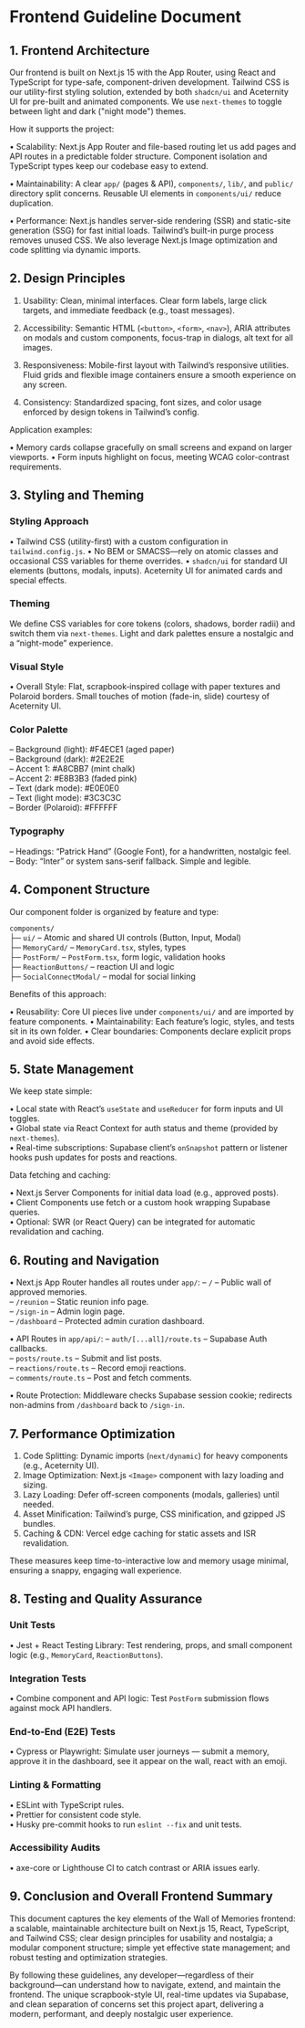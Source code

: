 # Frontend Guideline Document

## 1. Frontend Architecture

Our frontend is built on Next.js 15 with the App Router, using React and TypeScript for type-safe, component-driven development. Tailwind CSS is our utility-first styling solution, extended by both `shadcn/ui` and Aceternity UI for pre-built and animated components. We use `next-themes` to toggle between light and dark ("night mode") themes.

How it supports the project:

• Scalability: Next.js App Router and file-based routing let us add pages and API routes in a predictable folder structure. Component isolation and TypeScript types keep our codebase easy to extend.

• Maintainability: A clear `app/` (pages & API), `components/`, `lib/`, and `public/` directory split concerns. Reusable UI elements in `components/ui/` reduce duplication.

• Performance: Next.js handles server-side rendering (SSR) and static-site generation (SSG) for fast initial loads. Tailwind’s built-in purge process removes unused CSS. We also leverage Next.js Image optimization and code splitting via dynamic imports.

## 2. Design Principles

1. Usability: Clean, minimal interfaces. Clear form labels, large click targets, and immediate feedback (e.g., toast messages).

2. Accessibility: Semantic HTML (`<button>`, `<form>`, `<nav>`), ARIA attributes on modals and custom components, focus-trap in dialogs, alt text for all images.

3. Responsiveness: Mobile-first layout with Tailwind’s responsive utilities. Fluid grids and flexible image containers ensure a smooth experience on any screen.

4. Consistency: Standardized spacing, font sizes, and color usage enforced by design tokens in Tailwind’s config.

Application examples:

• Memory cards collapse gracefully on small screens and expand on larger viewports.
• Form inputs highlight on focus, meeting WCAG color-contrast requirements.

## 3. Styling and Theming

### Styling Approach

• Tailwind CSS (utility-first) with a custom configuration in `tailwind.config.js`.
• No BEM or SMACSS—rely on atomic classes and occasional CSS variables for theme overrides.
• `shadcn/ui` for standard UI elements (buttons, modals, inputs). Aceternity UI for animated cards and special effects.

### Theming

We define CSS variables for core tokens (colors, shadows, border radii) and switch them via `next-themes`. Light and dark palettes ensure a nostalgic and a “night-mode” experience.

### Visual Style

• Overall Style: Flat, scrapbook‐inspired collage with paper textures and Polaroid borders. Small touches of motion (fade-in, slide) courtesy of Aceternity UI.

### Color Palette

– Background (light): #F4ECE1 (aged paper)  
– Background (dark): #2E2E2E  
– Accent 1: #A8CBB7 (mint chalk)  
– Accent 2: #E8B3B3 (faded pink)  
– Text (dark mode): #E0E0E0  
– Text (light mode): #3C3C3C  
– Border (Polaroid): #FFFFFF  

### Typography

– Headings: “Patrick Hand” (Google Font), for a handwritten, nostalgic feel.  
– Body: “Inter” or system sans-serif fallback. Simple and legible.

## 4. Component Structure

Our component folder is organized by feature and type:

`components/`  
├─ `ui/` – Atomic and shared UI controls (Button, Input, Modal)  
├─ `MemoryCard/` – `MemoryCard.tsx`, styles, types  
├─ `PostForm/` – `PostForm.tsx`, form logic, validation hooks  
├─ `ReactionButtons/` – reaction UI and logic  
├─ `SocialConnectModal/` – modal for social linking  

Benefits of this approach:

• Reusability: Core UI pieces live under `components/ui/` and are imported by feature components.
• Maintainability: Each feature’s logic, styles, and tests sit in its own folder.
• Clear boundaries: Components declare explicit props and avoid side effects.

## 5. State Management

We keep state simple:

• Local state with React’s `useState` and `useReducer` for form inputs and UI toggles.  
• Global state via React Context for auth status and theme (provided by `next-themes`).  
• Real-time subscriptions: Supabase client’s `onSnapshot` pattern or listener hooks push updates for posts and reactions.

Data fetching and caching:

• Next.js Server Components for initial data load (e.g., approved posts).  
• Client Components use fetch or a custom hook wrapping Supabase queries.  
• Optional: SWR (or React Query) can be integrated for automatic revalidation and caching.

## 6. Routing and Navigation

• Next.js App Router handles all routes under `app/`:
  – `/` – Public wall of approved memories.  
  – `/reunion` – Static reunion info page.  
  – `/sign-in` – Admin login page.  
  – `/dashboard` – Protected admin curation dashboard.  

• API Routes in `app/api/`:
  – `auth/[...all]/route.ts` – Supabase Auth callbacks.  
  – `posts/route.ts` – Submit and list posts.  
  – `reactions/route.ts` – Record emoji reactions.  
  – `comments/route.ts` – Post and fetch comments.

• Route Protection: Middleware checks Supabase session cookie; redirects non-admins from `/dashboard` back to `/sign-in`.

## 7. Performance Optimization

1. Code Splitting: Dynamic imports (`next/dynamic`) for heavy components (e.g., Aceternity UI).  
2. Image Optimization: Next.js `<Image>` component with lazy loading and sizing.  
3. Lazy Loading: Defer off-screen components (modals, galleries) until needed.  
4. Asset Minification: Tailwind’s purge, CSS minification, and gzipped JS bundles.  
5. Caching & CDN: Vercel edge caching for static assets and ISR revalidation.

These measures keep time-to-interactive low and memory usage minimal, ensuring a snappy, engaging wall experience.

## 8. Testing and Quality Assurance

### Unit Tests

• Jest + React Testing Library: Test rendering, props, and small component logic (e.g., `MemoryCard`, `ReactionButtons`).

### Integration Tests

• Combine component and API logic: Test `PostForm` submission flows against mock API handlers.

### End-to-End (E2E) Tests

• Cypress or Playwright: Simulate user journeys — submit a memory, approve it in the dashboard, see it appear on the wall, react with an emoji.

### Linting & Formatting

• ESLint with TypeScript rules.  
• Prettier for consistent code style.  
• Husky pre-commit hooks to run `eslint --fix` and unit tests.

### Accessibility Audits

• axe-core or Lighthouse CI to catch contrast or ARIA issues early.

## 9. Conclusion and Overall Frontend Summary

This document captures the key elements of the Wall of Memories frontend: a scalable, maintainable architecture built on Next.js 15, React, TypeScript, and Tailwind CSS; clear design principles for usability and nostalgia; a modular component structure; simple yet effective state management; and robust testing and optimization strategies.

By following these guidelines, any developer—regardless of their background—can understand how to navigate, extend, and maintain the frontend. The unique scrapbook-style UI, real-time updates via Supabase, and clean separation of concerns set this project apart, delivering a modern, performant, and deeply nostalgic user experience.